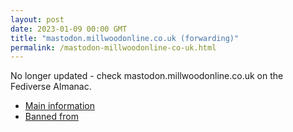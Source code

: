 ```yaml
---
layout: post
date: 2023-01-09 00:00 GMT
title: "mastodon.millwoodonline.co.uk (forwarding)"
permalink: /mastodon-millwoodonline-co-uk.html
---
```


No longer updated - check mastodon.millwoodonline.co.uk on the Fediverse Almanac.

* [Main information](https://www.fediversealmanac.com/api/v1/instances/mastodon.millwoodonline.co.uk)
* [Banned from](https://www.fediversealmanac.com/api/v1/instances/mastodon.millwoodonline.co.uk/banned_from)

